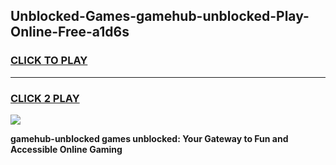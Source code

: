 
## Unblocked-Games-gamehub-unblocked-Play-Online-Free-a1d6s
<h3>
<a href="https://premium76.site?title=gamehub-unblocked&ref=26A">CLICK TO PLAY</a></h3>
<hr>

<h3>
<a href="https://premium76.site?title=gamehub-unblocked&ref=26A">CLICK 2 PLAY</a>
  
</h3>

<a href="https://premium76.site?title=gamehub-unblocked&ref=26A"><img src="https://clearcache.store/games.png"></a>


**gamehub-unblocked games unblocked: Your Gateway to Fun and Accessible Online Gaming**
